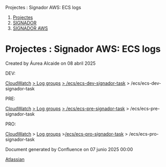 Projectes : Signador AWS: ECS logs  

1.  [Projectes](index.md)
2.  [SIGNADOR](SIGNADOR_41523646.md)
3.  [SIGNADOR AWS](SIGNADOR-AWS_128647346.md)

Projectes : Signador AWS: ECS logs
==================================

Created by Áurea Alcaide on 08 abril 2025

DEV:

[CloudWatch](https://eu-west-1.console.aws.amazon.com/cloudwatch/home?region=eu-west-1) [> Log groups](https://eu-west-1.console.aws.amazon.com/cloudwatch/home?region=eu-west-1#logsV2:log-groups) [> /ecs/ecs-dev-signador-task](https://eu-west-1.console.aws.amazon.com/cloudwatch/home?region=eu-west-1#logsV2:log-groups/log-group/$252Fecs$252Fecs-dev-signador-task) > /ecs/ecs-dev-signador-task

  

PRE:

[CloudWatch](https://eu-west-1.console.aws.amazon.com/cloudwatch/home?region=eu-west-1) [> Log groups](https://eu-west-1.console.aws.amazon.com/cloudwatch/home?region=eu-west-1#logsV2:log-groups) [> /ecs/ecs-pre-signador-task](https://eu-west-1.console.aws.amazon.com/cloudwatch/home?region=eu-west-1#logsV2:log-groups/log-group/$252Fecs$252Fecs-pre-signador-task) > /ecs/ecs-pre-signador-task

  

PRO:

[CloudWatch](https://eu-west-1.console.aws.amazon.com/cloudwatch/home?region=eu-west-1) > [Log groups](https://eu-west-1.console.aws.amazon.com/cloudwatch/home?region=eu-west-1#logsV2:log-groups) >[/ecs/ecs-pro-signador-task](https://eu-west-1.console.aws.amazon.com/cloudwatch/home?region=eu-west-1#logsV2:log-groups/log-group/$252Fecs$252Fecs-pro-signador-task) > /ecs/ecs-pro-signador-task

Document generated by Confluence on 07 junio 2025 00:00

[Atlassian](http://www.atlassian.com/)